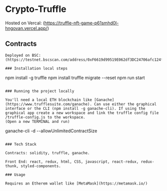 # Crypto-Truffle

Hosted on Vercal: (https://truffle-nft-game-p61smhd0l-hngovan.vercel.app/)

## Contracts
```
Deployed on BSC: (https://testnet.bscscan.com/address/0xF6619d99519E062df3DC24706afc124f4E966743)

### Installation local steps

```
npm install -g truffle
npm install
truffle migrate --reset
npm run start
```

### Running the project locally

You'll need a local ETH blockchain like [Ganache](https://www.trufflesuite.com/ganache). Can use either the graphical interface or the CLI (npm install -g ganache-cli). If using the graphical app create a new workspace and link the truffle config file /truffle-config.js to the workspace.
(Open a new TERMINAL and run)

```
ganache-cli -d --allowUnlimitedContractSize
```

### Tech Stack

Contracts: solidity, truffle, ganache.

Front End: react, redux, html, CSS, javascript, react-redux, redux-thunk, styled-components.

### Usage 

Requires an Etherem wallet like [MetaMask](https://metamask.io/)
